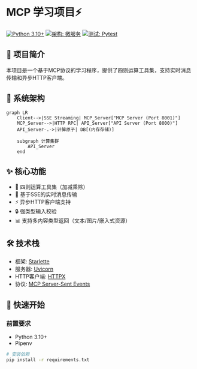 # MCP 学习项目⚡

[![Python 3.10+](https://img.shields.io/badge/python-3.10+-blue.svg)](https://www.python.org/)
[![架构: 微服务](https://img.shields.io/badge/architecture-microservices-green.svg)]()
[![测试: Pytest](https://img.shields.io/badge/testing-pytest-00C4CC.svg)]()

## 🌟 项目简介
本项目是一个基于MCP协议的学习程序，提供了四则运算工具集，支持实时消息传输和异步HTTP客户端。

## 🌟 系统架构
```mermaid
graph LR
    Client-->|SSE Streaming| MCP_Server["MCP Server (Port 8001)"]
    MCP_Server-->|HTTP RPC| API_Server["API Server (Port 8000)"]
    API_Server-.->|计算原子| DB[(内存存储)]
    
    subgraph 计算集群
        API_Server
    end
```

## ✨ 核心功能

- 🧮 四则运算工具集（加减乘除）
- 📡 基于SSE的实时消息传输
- ⚡ 异步HTTP客户端支持
- 🔒 强类型输入校验
- 📊 支持多内容类型返回（文本/图片/嵌入式资源）

## 🛠️ 技术栈

- 框架: [Starlette](https://www.starlette.io/)
- 服务器: [Uvicorn](https://www.uvicorn.org/)
- HTTP客户端: [HTTPX](https://www.python-httpx.org/)
- 协议: [MCP Server-Sent Events](mcp-server-sse-docs)

## 🚀 快速开始

### 前置要求
- Python 3.10+
- Pipenv

```bash
# 安装依赖
pip install -r requirements.txt
```
